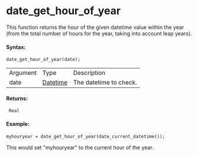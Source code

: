 # date_get_hour_of_year

This function returns the hour of the given datetime value within the
year (from the total number of hours for the year, taking into account
leap years).

#### Syntax:

``` gml
date_get_hour_of_year(date);
```

|          |                                                                                                                         |                        |
|----------|-------------------------------------------------------------------------------------------------------------------------|------------------------|
| Argument | Type                                                                                                                    | Description            |
| date     |  [Datetime](../../../../../GameMaker_Language/GML_Reference/Maths_And_Numbers/Date_And_Time/date_current_datetime)  | The datetime to check. |

#### Returns:

``` gml
 Real
```

#### Example:

``` gml
myhouryear = date_get_hour_of_year(date_current_datetime());
```

This would set "myhouryear" to the current hour of the year.
